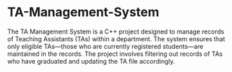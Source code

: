 # TA-Management-System
The TA Management System is a C++ project designed to manage records of Teaching Assistants (TAs) within a department. The system ensures that only eligible TAs—those who are currently registered students—are maintained in the records. The project involves filtering out records of TAs who have graduated and updating the TA file accordingly.
